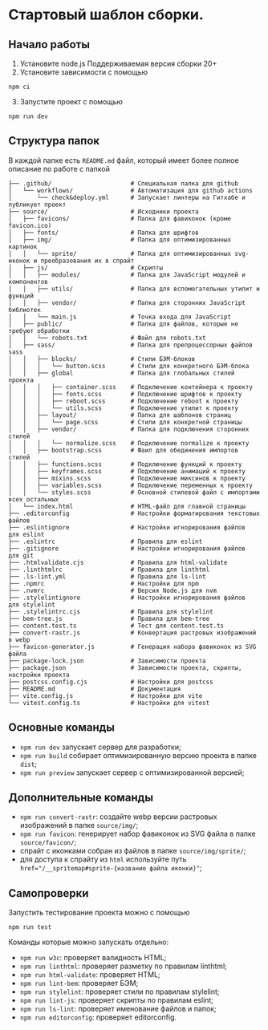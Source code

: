 # Стартовый шаблон сборки.

## Начало работы

1. Установите node.js  Поддерживаемая версия сборки 20+
2. Установите зависимости с помощью
```shell
npm ci
```

3. Запустите проект с помощью 
```shell
npm run dev
```

## Структура папок

В каждой папке есть `README.md` файл, который имеет более полное описание по работе с папкой

```shell
├── .github/                      # Специальная папка для github
│   └── workflows/                # Автоматизация для github actions
│       └── check&deploy.yml      # Запускает линтеры на Гитхабе и публикует проект
├── source/                       # Исходники проекта
│   ├── favicons/                 # Папка для фавиконок (кроме favicon.ico)
│   ├── fonts/                    # Папка для шрифтов
│   ├── img/                      # Папка для оптимизированных картинок
│   │   └── sprite/               # Папка для оптимизированных svg-иконок и преобразования их в спрайт
│   ├── js/                       # Скрипты
│   │   ├── modules/              # Папка для JavaScript модулей и компонентов
│   │   ├── utils/                # Папка для вспомогательных утилит и функций
│   │   ├── vendor/               # Папка для сторонних JavaScript библиотек
│   │   └── main.js               # Точка входа для JavaScript
│   ├── public/                   # Папка для файлов, которые не требуют обработки
│   │   └── robots.txt            # Файл для robots.txt
│   ├── sass/                     # Папка для препроцессорных файлов sass
│   │   ├── blocks/               # Стили БЭМ-блоков
│   │   │   └── button.scss       # Стили для конкретного БЭМ-блока
│   │   ├── global                # Папка для глобальных стилей проекта
│   │   │   ├── container.scss    # Подключение контейнера к проекту
│   │   │   ├── fonts.scss        # Подключение шрифтов к проекту
│   │   │   ├── reboot.scss       # Подключение reboot к проекту
│   │   │   └── utils.scss        # Подключение утилит к проекту
│   │   ├── layout/               # Папка для шаблонов страниц
│   │   │   └── page.scss         # Стили для конкретной страницы
│   │   ├── vendor/               # Папка для подключения сторонних стилей
│   │   │   └── normalize.scss    # Подключение normalize к проекту
│   │   ├── bootstrap.scss        # Фаил для обединения импортов стилей
│   │   ├── functions.scss        # Подключение функций к проекту
│   │   ├── keyframes.scss        # Подключение анимаций к проекту
│   │   ├── mixins.scss           # Подключение миксинов к проекту
│   │   ├── variables.scss        # Подключение переменных к проекту
│   │   └── styles.scss           # Основной стилевой файл с импортами всех остальных
│   └── index.html                # HTML-файл для главной страницы
├── .editorconfig                 # Настройки форматирования текстовых файлов
├── .eslintignore                 # Настройки игнорирования файлов для eslint
├── .eslintrc                     # Правила для eslint
├── .gitignore                    # Настройки игнорирования файлов для git
├── .htmlvalidate.cjs             # Правила для html-validate
├── .linthtmlrc                   # Правила для linthtml
├── .ls-lint.yml                  # Правила для ls-lint
├── .npmrc                        # Настройки для npm
├── .nvmrc                        # Версия Node.js для nvm
├── .stylelintignore              # Настройки игнорирования файлов для stylelint
├── .stylelintrc.cjs              # Правила для stylelint
├── bem-tree.js                   # Правила для bem-tree
├── content.test.ts               # Тест для content.test.ts
├── convert-rastr.js              # Конвертация растровых изображений в webp
├── favicon-generator.js          # Генерация набора фавиконок из SVG файла
├── package-lock.json             # Зависимости проекта
├── package.json                  # Зависимости проекта, скрипты, настройки проекта
├── postcss.config.cjs            # Настройки для postcss
├── README.md                     # Документация
├── vite.config.js                # Настройки для vite
└── vitest.config.ts              # Настройки для vitest
```

## Основные команды
- `npm run dev` запускает сервер для разработки;
- `npm run build` собирает оптимизированную версию проекта в папке `dist`;
- `npm run preview` запускает сервер с оптимизированной версией;

## Дополнительные команды
- `npm run convert-rastr`: создайте webp версии растровых изображений в папке `source/img/`;
- `npm run favicon`: генерирует набор фавиконок из SVG файла в папке `source/favicon/`;
- спрайт с иконками собран из файлов в папке `source/img/sprite/`;
- для доступа к спрайту из `html` используйте путь `href="/__spritemap#sprite-{название файла иконки}"`;

## Самопроверки
Запустить тестирование проекта можно с помощью

```shell
npm run test 
```

Команды которые можно запускать отдельно:

- `npm run w3c`: проверяет валидность HTML;
- `npm run linthtml`: проверяет разметку по правилам linthtml;
- `npm run html-validate`: проверяет HTML;
- `npm run lint-bem`: проверяет БЭМ;
- `npm run stylelint`: проверяет стили по правилам stylelint;
- `npm run lint-js`: проверяет скрипты по правилам eslint;
- `npm run ls-lint`: проверяет именование файлов и папок;
- `npm run editorconfig`: проверяет editorconfig.
